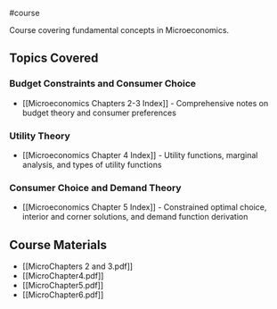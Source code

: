 #course

Course covering fundamental concepts in Microeconomics.

## Topics Covered

### Budget Constraints and Consumer Choice
- [[Microeconomics Chapters 2-3 Index]] - Comprehensive notes on budget theory and consumer preferences

### Utility Theory
- [[Microeconomics Chapter 4 Index]] - Utility functions, marginal analysis, and types of utility functions

### Consumer Choice and Demand Theory
- [[Microeconomics Chapter 5 Index]] - Constrained optimal choice, interior and corner solutions, and demand function derivation

## Course Materials
- [[MicroChapters 2 and 3.pdf]]
- [[MicroChapter4.pdf]]
- [[MicroChapter5.pdf]]
- [[MicroChapter6.pdf]]